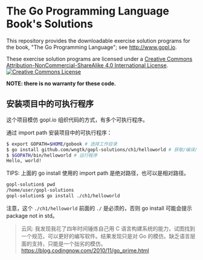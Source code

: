 # The Go Programming Language Book's Solutions

This repository provides the downloadable exercise solution programs
for the book, "The Go Programming Language"; see http://www.gopl.io.

These exercise solution programs are licensed under a <a rel="license"
href="http://creativecommons.org/licenses/by-nc-sa/4.0/">Creative
Commons Attribution-NonCommercial-ShareAlike 4.0 International
License</a>.<br/> <a rel="license"
href="http://creativecommons.org/licenses/by-nc-sa/4.0/"><img
alt="Creative Commons License" style="border-width:0"
src="https://i.creativecommons.org/l/by-nc-sa/4.0/88x31.png"/></a>

**NOTE: there is no warranty for these code.**

## 安装项目中的可执行程序

这个项目模仿 gopl.io 组织代码的方式，有多个可执行程序。

通过 import path 安装项目中的可执行程序：

```sh
$ export GOPATH=$HOME/gobook # 选择工作目录
$ go install github.com/wngtk/gopl-solutions/ch1/helloworld # 获取/编译/安装
$ $GOPATH/bin/helloworld # 运行程序
Hello, world!
```

TIPS: 上面的 go install 使用的 import path 是绝对路径，也可以是相对路径。

```sh
gopl-solution$ pwd
/home/user/gopl-solutions
gopl-solution$ go install ./ch1/helloworld
```

注意，这个 `./ch1/helloworld` 前面的 `./` 是必须的，否则 go install 可能会提示 package not in std。

> 云风: 我发现我花了四年时间锤炼自己用 C 语言构建系统的能力，试图找到一个规范，可以更好的编写软件。结果发现只是对 Go 的模仿。缺乏语言层面的支持，只能是一个拙劣的模仿。https://blog.codingnow.com/2010/11/go_prime.html
